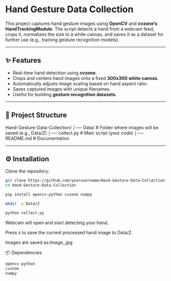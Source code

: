 # Hand Gesture Data Collection

This project captures hand gesture images using **OpenCV** and **cvzone’s HandTrackingModule**. The script detects a hand from a webcam feed, crops it, normalizes the size to a white canvas, and saves it as a dataset for further use (e.g., training gesture recognition models).

---

## ✨ Features
- Real-time hand detection using **cvzone**.  
- Crops and centers hand images onto a fixed **300x300 white canvas**.  
- Automatically adjusts image scaling based on hand aspect ratio.  
- Saves captured images with unique filenames.  
- Useful for building **gesture recognition datasets**.  

---

## 📂 Project Structure
Hand-Gesture-Data-Collection/
│── Data/ # Folder where images will be saved (e.g., Data/Z)
│── collect.py # Main script (your code)
│── README.md # Documentation


---------------------------------------------------------------------------------

## ⚙️ Installation

Clone the repository:
```bash
git clone https://github.com/yourusername/Hand-Gesture-Data-Collection.git
cd Hand-Gesture-Data-Collection

pip install opencv-python cvzone numpy

mkdir -p Data/Z

python collect.py
```
Webcam will open and start detecting your hand.

Press s to save the current processed hand image to Data/Z.

Images are saved as:Image_<timestamp>.jpg

📦 Dependencies
```Python 3.x
opencv-python
cvzone
numpy
